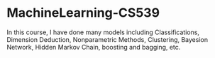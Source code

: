 # MachineLearning-CS539

In this course, I have done many models including Classifications, Dimension Deduction, Nonparametric Methods, Clustering, Bayesion Network, Hidden Markov Chain, boosting and bagging, etc.
